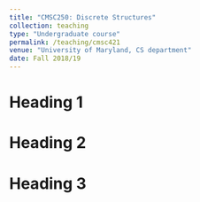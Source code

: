 ```yaml
---
title: "CMSC250: Discrete Structures"
collection: teaching
type: "Undergraduate course"
permalink: /teaching/cmsc421
venue: "University of Maryland, CS department"
date: Fall 2018/19
---
```



Heading 1
======

Heading 2
======

Heading 3
======